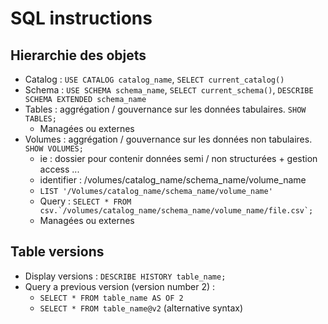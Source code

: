 # SQL instructions

## Hierarchie des objets
- Catalog : `USE CATALOG catalog_name`, `SELECT current_catalog()`
- Schema : `USE SCHEMA schema_name`, `SELECT current_schema()`, `DESCRIBE SCHEMA EXTENDED schema_name`
- Tables : aggrégation / gouvernance sur les données tabulaires. `SHOW TABLES;`
  - Managées ou externes
- Volumes : aggrégation / gouvernance sur les données non tabulaires. `SHOW VOLUMES;`
  - ie : dossier pour contenir données semi / non structurées + gestion access ...
  - identifier : /volumes/catalog_name/schema_name/volume_name
  - `LIST '/Volumes/catalog_name/schema_name/volume_name'`
  - Query : ```SELECT * FROM csv.`/volumes/catalog_name/schema_name/volume_name/file.csv`;```
  - Managées ou externes


## Table versions
- Display versions : `DESCRIBE HISTORY table_name;`
- Query a previous version (version number 2) : 
  - `SELECT * FROM table_name AS OF 2`
  - `SELECT * FROM table_name@v2` (alternative syntax)
